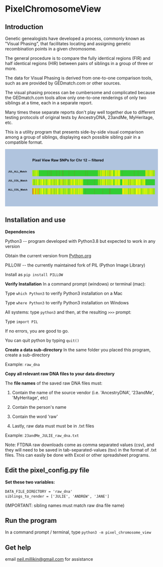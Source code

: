 # PixelChromosomeView

## Introduction

Genetic genealogists have developed a process, commonly known as "Visual Phasing", that facilitates locating and assigning genetic recombination points in a given chromosome.

The general procedure is to compare the fully identical regions (FIR) and half identical regions (HIR) between pairs of siblings in a group of three or more.

The data for Visual Phasing is derived from one-to-one comparison tools, such as are provided by GEDmatch.com or other sources.

The visual phasing process can be cumbersome and complicated because the GEDmatch.com tools allow only one-to-one renderings of only two siblings at a time, each in a separate report.

Many times these separate reports don't play well together due to different testing protocols of original tests by AncestryDNA, 23andMe, MyHeritage, etc.

This is a utility program that presents side-by-side visual comparison among a group of siblings, displaying each possible sibling pair in a compatible format.

![example image](example_pixel_chromosome_view.PNG)

## Installation and use

**Dependencies**

Python3 -- program developed with Python3.8 but expected to work in any version

Obtain the current version from [Python.org](https://www.python.org)


PILLOW -- the currently maintained fork of PIL (Python Image Library)

Install as `pip install PILLOW`

**Verify Installation**
In a command prompt (windows) or terminal (mac):

Type `which Python3` to verify Python3 installation on a Mac

Type `where Python3` to verify Python3 installation on Windows

All systems: type `python3` and then, at the resulting `>>>` prompt:

Type `import PIL`

If no errors, you are good to go.

You can quit python by typing `quit()`

**Create a data sub-directory**
In the same folder you placed this program, create a sub-directory

Example: `raw_dna`

**Copy all relevant raw DNA files to your data directory**

The **file names** of the saved raw DNA files must:

1. Contain the name of the source vendor (i.e. 'AncestryDNA', '23andMe', 'MyHeritage', etc)

2. Contain the person's name

3. Contain the word 'raw'

4. Lastly, raw data must must be in  .txt files

Example: `23andMe_JULIE_raw_dna.txt`

Note: FTDNA raw downloads come as comma separated values (csv),
and they will need to be saved in tab-separated-values (tsv)
in the format of .txt files.  This can easily be done with
Excel or other spreadsheet programs.


## Edit the pixel_config.py file
**Set these two variables:**
```
DATA_FILE_DIRECTORY = 'raw_dna'
siblings_to_render = ['JULIE', 'ANDREW', 'JANE']
```
(IMPORTANT: sibling names must match raw dna file name)
## Run the program

In a command prompt / terminal, type
`python3 -m pixel_chromosome_view`

## Get help

email neil.millikin@gmail.com for assistance
